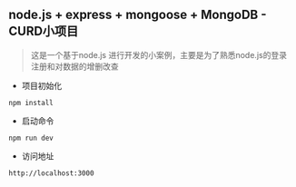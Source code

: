 ## node.js + express + mongoose + MongoDB - CURD小项目

> 这是一个基于node.js 进行开发的小案例，主要是为了熟悉node.js的登录注册和对数据的增删改查



* 项目初始化

`npm install`

* 启动命令

`npm run dev`

* 访问地址

`http://localhost:3000`